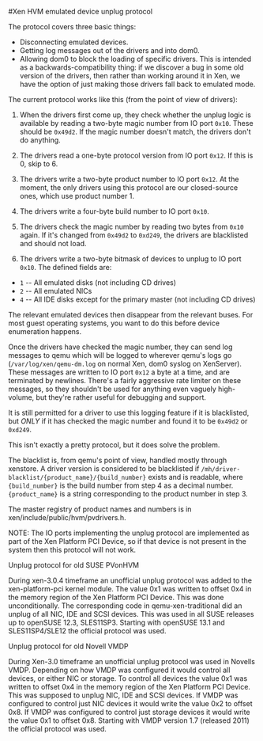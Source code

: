 #Xen HVM emulated device unplug protocol

The protocol covers three basic things:

 * Disconnecting emulated devices.
 * Getting log messages out of the drivers and into dom0.
 * Allowing dom0 to block the loading of specific drivers.  This is
   intended as a backwards-compatibility thing: if we discover a bug
   in some old version of the drivers, then rather than working around
   it in Xen, we have the option of just making those drivers fall
   back to emulated mode.

The current protocol works like this (from the point of view of
drivers):

1. When the drivers first come up, they check whether the unplug logic
   is available by reading a two-byte magic number from IO port `0x10`.
   These should be `0x49d2`.  If the magic number doesn't match, the
   drivers don't do anything.

2. The drivers read a one-byte protocol version from IO port `0x12`.  If
   this is 0, skip to 6.

3. The drivers write a two-byte product number to IO port `0x12`.  At
   the moment, the only drivers using this protocol are our
   closed-source ones, which use product number 1.

4. The drivers write a four-byte build number to IO port `0x10`.

5. The drivers check the magic number by reading two bytes from `0x10`
   again.  If it's changed from `0x49d2` to `0xd249`, the drivers are
   blacklisted and should not load.

6. The drivers write a two-byte bitmask of devices to unplug to IO
   port `0x10`.  The defined fields are:

  * `1` -- All emulated disks (not including CD drives)
  * `2` -- All emulated NICs
  * `4` -- All IDE disks except for the primary master (not including CD
	   drives)

   The relevant emulated devices then disappear from the relevant
   buses.  For most guest operating systems, you want to do this
   before device enumeration happens.

Once the drivers have checked the magic number, they can send log
messages to qemu which will be logged to wherever qemu's logs go
(`/var/log/xen/qemu-dm.log` on normal Xen, dom0 syslog on XenServer).
These messages are written to IO port `0x12` a byte at a time, and are
terminated by newlines.  There's a fairly aggressive rate limiter on
these messages, so they shouldn't be used for anything even vaguely
high-volume, but they're rather useful for debugging and support.

It is still permitted for a driver to use this logging feature if it
is blacklisted, but *ONLY* if it has checked the magic number and found
it to be `0x49d2` or `0xd249`.

This isn't exactly a pretty protocol, but it does solve the problem.

The blacklist is, from qemu's point of view, handled mostly through
xenstore.  A driver version is considered to be blacklisted if
`/mh/driver-blacklist/{product_name}/{build_number}` exists and is
readable, where `{build_number}` is the build number from step 4 as a
decimal number.  `{product_name}` is a string corresponding to the
product number in step 3.

The master registry of product names and numbers is in
xen/include/public/hvm/pvdrivers.h.

NOTE: The IO ports implementing the unplug protocol are implemented
as part of the Xen Platform PCI Device, so if that device is not
present in the system then this protocol will not work.


Unplug protocol for old SUSE PVonHVM

During xen-3.0.4 timeframe an unofficial unplug protocol was added to
the xen-platform-pci kernel module. The value 0x1 was written to offset
0x4 in the memory region of the Xen Platform PCI Device. This was done
unconditionally. The corresponding code in qemu-xen-traditional did an
unplug of all NIC, IDE and SCSI devices. This was used in all SUSE
releases up to openSUSE 12.3, SLES11SP3. Starting with openSUSE 13.1 and
SLES11SP4/SLE12 the official protocol was used.

Unplug protocol for old Novell VMDP

During Xen-3.0 timeframe an unofficial unplug protocol was used in
Novells VMDP. Depending on how VMDP was configured it would control all
devices, or either NIC or storage. To control all devices the value 0x1
was written to offset 0x4 in the memory region of the Xen Platform PCI
Device. This was supposed to unplug NIC, IDE and SCSI devices. If VMDP
was configured to control just NIC devices it would write the value 0x2
to offset 0x8. If VMDP was configured to control just storage devices it
would write the value 0x1 to offset 0x8. Starting with VMDP version 1.7
(released 2011) the official protocol was used.

